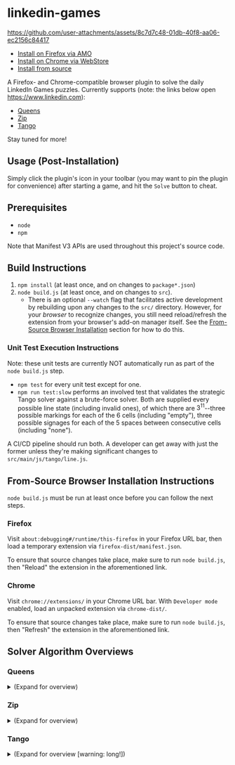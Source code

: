 # linkedin-games

https://github.com/user-attachments/assets/8c7d7c48-01db-40f8-aa06-ec2156c84417

- [Install on Firefox via AMO](https://addons.mozilla.org/en-US/firefox/addon/linkedin-games-solver/)
- [Install on Chrome via WebStore](https://chromewebstore.google.com/detail/linkedin-games-solver/ncalomlkpjgkcmfbdikdodindkkngjhp)
- [Install from source](#from-source-browser-installation-instructions)

A Firefox- and Chrome-compatible browser plugin to solve the daily LinkedIn Games puzzles. Currently supports (note: the links below open https://www.linkedin.com):

- [Queens](https://www.linkedin.com/games/queens/)
- [Zip](https://www.linkedin.com/games/zip/)
- [Tango](https://www.linkedin.com/games/tango/)

Stay tuned for more!

## Usage (Post-Installation)

Simply click the plugin's icon in your toolbar (you may want to pin the plugin for convenience) after starting a game, and hit the `Solve` button to cheat.

## Prerequisites

- `node`
- `npm`

Note that Manifest V3 APIs are used throughout this project's source code.

## Build Instructions

1. `npm install` (at least once, and on changes to `package*.json`)
2. `node build.js` (at least once, and on changes to `src`).
    - There is an optional `--watch` flag that facilitates active development by rebuilding upon any changes to the `src/` directory. However, for your _browser_ to recognize changes, you still need reload/refresh the extension from your browser's add-on manager itself. See the [From-Source Browser Installation](#from-source-browser-installation-instructions) section for how to do this.

### Unit Test Execution Instructions

Note: these unit tests are currently NOT automatically run as part of the `node build.js` step.

- `npm test` for every unit test except for one.
- `npm run test:slow` performs an involved test that validates the strategic Tango solver against a brute-force solver.
Both are supplied every possible line state (including invalid ones), of which there are $`3^{11}`$--three possible markings for each of the 6 cells (including "empty"), three possible signages for each of the 5 spaces between consecutive cells (including "none").

A CI/CD pipeline should run both.
A developer can get away with just the former unless they're making significant changes to `src/main/js/tango/line.js`.

## From-Source Browser Installation Instructions

`node build.js` must be run at least once before you can follow the next steps.

### Firefox

Visit `about:debugging#/runtime/this-firefox` in your Firefox URL bar, then load a temporary extension via `firefox-dist/manifest.json`.

To ensure that source changes take place, make sure to run `node build.js`, then "Reload" the extension in the aforementioned link.

### Chrome

Visit `chrome://extensions/` in your Chrome URL bar. With `Developer mode` enabled, load an unpacked extension via `chrome-dist/`.

To ensure that source changes take place, make sure to run `node build.js`, then "Refresh" the extension in the aforementioned link.

## Solver Algorithm Overviews

### Queens

<details><summary>(Expand for overview)</summary>

The Queens solver uses a comically simple recursive, short-circuiting backtracking algorithm.

```
# Source code sorts by ascending order of cell count, but any order works.
colors := [color1, color2, ..., colorN]
placements := []
backtrack(0, placements)
# By this point, placements contains the desired result.

function backtrack(depth, colors, placements):
  if depth = boardLength:
    return True
  currentColor := colors[depth]
  for cell in currentColor's cells:
    if cell can be marked as a queen:
      mark cell and invalidate row/col/locale
      placements.push(cell)
      shortCircuit := backtrack(depth + 1, placements)
      unmark cell and restore row/col/locale
      if shortCircuit:
        return True
      else:
        placements.pop()
```

Some notes on how we determine queen placement validity:

- With color choice being one-to-one with recursion depth, we do not have to explicitly track color validity.
- The bookkeeping to track row/column validity is trivially handled via boolean array(s) or bitfields.
- For tracking locale validity (i.e. ensuring that all neighboring cells of a placed queen are marked as invalid), notice that row/column validity already handles everything but diagonal neighbors.
Thus, we simply tack on a per-cell counter that identifies how many already-placed queens diagonally touch this cell.
Any counter is at most 2, as in the following example (asterisk identifies a queen):

```
. . . . . . . . .
. . 0 0 0 0 0 . .
. . 1 0 1 0 0 . .
. . 0 * 0 0 0 . .
. . 1 0 2 0 1 . .
. . 0 0 0 * 0 . .
. . 0 0 1 0 1 . .
. . . . . . . . .
```

</details>

### Zip

<details><summary>(Expand for overview)</summary>

The Zip solver uses the exact same baseline algorithm as the one for Queens: explore in a depth-first manner while abiding by all constraints and backtracking as needed, and short-circuit return whenever we achieve the required depth.
There are only two noteworthy mentions here:

- We perform the backtracking iteratively via a loop and a stack, rather than recursively.
- We add a cell degree based *path pruning* strategy atop the *explicit rules* (which are themselves few and really only forbid wall-/boundary-crossing paths, self-crossing paths, and premature numbered cell access); see the doc comments for `ZipGrid#canVisitUp` in [solver.js](./src/main/js/zip/solver.js) for a detailed explanation of the pruning strategy.

</details>

### Tango

<details><summary>(Expand for overview [warning: long!])</summary>

Backtracking trivially solves Tango, too--but brute-forcing isn't very satisfying, and we've already done it twice.
Given that LinkedIn promises the following:

- Each puzzle has **one right answer** and can be solved via deduction (you should **never have to make a guess**)

, we implement something more elegant.

#### `consolidateLine()`

Though LinkedIn's definition of a "guess" is not formally specified, we'll assume that we have following guarantee:

- **Invariant A:** For any provided puzzle with $`N`$ blank cells, there exists a sequence of moves $`[m_1, m_2, ..., m_N]`$ that solves the puzzle where each $`m_i`$ indicates the finalizing of some blank cell; furthermore, we can confidently make each $`m_i`$ at least as early as every $`m_{j>i}`$.

This at least gets us started toward a guess-free algorithm: iterate over every blank cell, check if we can confidently mark it, do so if we can, and repeat until no blank cells remain.
But this strategy wastes work; in the early stages of solving a puzzle, most blank cells cannot be marked, and we're checking all of them.
Furthermore, it's rather unbounded as to what exactly the "check if we can confidently mark a blank cell" step entails.

It's hard to proceed any further from here without additional assumptions.\*
However, official Tango puzzles seem to always have a stronger guarantee than the one we mentioned:

- **Invariant B:** In addition to Invariant A holding true, every $`m_i`$ can be made at the appropriate time by simply considering either the row or the column that contains it.

_\* Invariant B may always be provably true given Invariant A._
_If this is the case, then Invariant B is just a logical conclusion, not an additional assumption._

_Unfortunately, I lack the mathematical finesse to prove (or disprove) this relationship myself._
_A programmable strategy (albeit an extremely slow one) could be the following:_
- _Let G be a non-contradictory grid that exclusively contains lines such that no moves can be deduced from any one line at a time._
- _Demonstrate that every possible G has multiple solutions._

_We welcome any takers to answering this question!_
_Please let us know what you learn._

If we assume that Invariant B is true, a far more practical strategy becomes possible.

**Observation:** If we treat all "lines" (rows and columns) in a vacuum, a blank cell in a line can be deduced _only if_ there is at least one other cell in the line.

This can be proven via contradiction: a line must have exactly one solution; if a line is blank, then both the intended solution and its complement (i.e. flip every Sun/Moon) will satisfy any equality/inequality constraints and the "no-triply-consecutive" requirement.

**Observation:** If a cell isn't currently solvable, then it definitely remains unsolvable unless either its containing row or its containing column receives an update.

#### Strategic Algorithm

Let's assume that we have a `consolidateLine(line)` method that accepts a line; it marks every cell that can confidently be marked (including cells that can be marked given previous marks made in `consolidateLine`), and it returns the changelist of cells.
The following algorithm provably solves an Invariant B type Tango grid while limiting the number of explored blank cells to only reasonable candidates (note: false positives are still very much possible):

```
lineQueue := [] # duplicate-free queue
for each mark-containing line (markedLine):
  lineQueue.offer(markedLine)

while lineQueue is not empty:
  line := lineQueue.poll()
  newMarkedCells := consolidateLine(line)
  for cell in newMarkedCells:
    perp := orthogonal to line that intersects at cell
    lineQueue.offer(perp)
```

Much better!
But how does one actually implement `consolidateLine`?
Trivially, we perform *line-level* backtracking--much better than grid-level, but still a bit cheaty when our original goal is to implement a strategic solver.

An alternative is exactly how most humans play the game: check for the presence of situations that yield guaranteed marks, and apply those marks.
Many such patterns are obvious (e.g. two consecutive cells of a mark imply the cell is the other, or one marked cell touching a nonempty sign determines its counterpart).
Some are quite cryptic (one that I have yet to see utilized in an official puzzle is how if the middle two cells of a line are connected by an equals and one border cell is marked, then the other must have the other mark).

The logic in [tango/line.js](./src/main/js/tango/line.js) does this.
It has been [validated against all possible line arrangements alongside a brute-force backtracker](./src/test/js/tango/strategicExhaustiveEquivalence.slowtest.js).

#### Theoretically Optimal Algorithm

Astute readers may notice that if we're going by known patterns anyway, why not just maintain a lookup table of every possible line status that consolidates to nonempty?

There are `22748` incomplete lines such that least one move can be confidently made in the line.
By exploiting symmetry and operating on bits, we could very easily bring the size of the lookup table to dozens of kilobytes, and with some additional optimizations very possibly into single-digit kilobytes.
That's pretty small in some environments, but large enough to be suspicious for a simple browser extension that strives to be lightweight.

We don't necessarily have to throw everything away, however.
It turns out that there are only `1306` line combinations that both could eventually hope to bring about any solution, yet are completely _inconclusive_ in their current state.
A table seeded with these values could supplement our current algorithm to completely prevent enqueuing lines from which we're currently going to learn nothing.
We have chosen not to implement this since the check happens rather quickly anyway, but it does add a noteworthy elegance.

</details>
